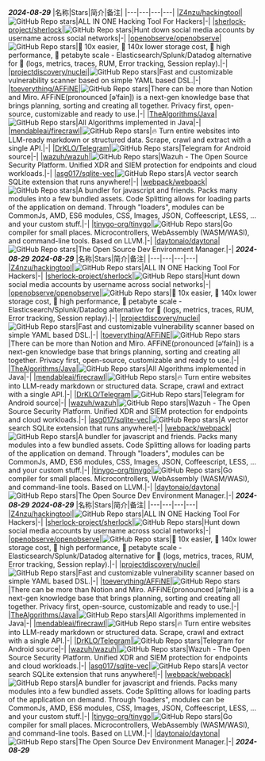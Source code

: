 *********2024-08-29*********
|名称|Stars|简介|备注|
|---|---|---|---|
|[Z4nzu/hackingtool](https://github.com/Z4nzu/hackingtool)|![GitHub Repo stars](https://badgen.net/github/stars/Z4nzu/hackingtool)|ALL IN ONE Hacking Tool For Hackers|-|
|[sherlock-project/sherlock](https://github.com/sherlock-project/sherlock)|![GitHub Repo stars](https://badgen.net/github/stars/sherlock-project/sherlock)|Hunt down social media accounts by username across social networks|-|
|[openobserve/openobserve](https://github.com/openobserve/openobserve)|![GitHub Repo stars](https://badgen.net/github/stars/openobserve/openobserve)|🚀 10x easier, 🚀 140x lower storage cost, 🚀 high performance, 🚀 petabyte scale - Elasticsearch/Splunk/Datadog alternative for 🚀 (logs, metrics, traces, RUM, Error tracking, Session replay).|-|
|[projectdiscovery/nuclei](https://github.com/projectdiscovery/nuclei)|![GitHub Repo stars](https://badgen.net/github/stars/projectdiscovery/nuclei)|Fast and customizable vulnerability scanner based on simple YAML based DSL.|-|
|[toeverything/AFFiNE](https://github.com/toeverything/AFFiNE)|![GitHub Repo stars](https://badgen.net/github/stars/toeverything/AFFiNE)|There can be more than Notion and Miro. AFFiNE(pronounced [ə‘fain]) is a next-gen knowledge base that brings planning, sorting and creating all together. Privacy first, open-source, customizable and ready to use.|-|
|[TheAlgorithms/Java](https://github.com/TheAlgorithms/Java)|![GitHub Repo stars](https://badgen.net/github/stars/TheAlgorithms/Java)|All Algorithms implemented in Java|-|
|[mendableai/firecrawl](https://github.com/mendableai/firecrawl)|![GitHub Repo stars](https://badgen.net/github/stars/mendableai/firecrawl)|🔥 Turn entire websites into LLM-ready markdown or structured data. Scrape, crawl and extract with a single API.|-|
|[DrKLO/Telegram](https://github.com/DrKLO/Telegram)|![GitHub Repo stars](https://badgen.net/github/stars/DrKLO/Telegram)|Telegram for Android source|-|
|[wazuh/wazuh](https://github.com/wazuh/wazuh)|![GitHub Repo stars](https://badgen.net/github/stars/wazuh/wazuh)|Wazuh - The Open Source Security Platform. Unified XDR and SIEM protection for endpoints and cloud workloads.|-|
|[asg017/sqlite-vec](https://github.com/asg017/sqlite-vec)|![GitHub Repo stars](https://badgen.net/github/stars/asg017/sqlite-vec)|A vector search SQLite extension that runs anywhere!|-|
|[webpack/webpack](https://github.com/webpack/webpack)|![GitHub Repo stars](https://badgen.net/github/stars/webpack/webpack)|A bundler for javascript and friends. Packs many modules into a few bundled assets. Code Splitting allows for loading parts of the application on demand. Through "loaders", modules can be CommonJs, AMD, ES6 modules, CSS, Images, JSON, Coffeescript, LESS, ... and your custom stuff.|-|
|[tinygo-org/tinygo](https://github.com/tinygo-org/tinygo)|![GitHub Repo stars](https://badgen.net/github/stars/tinygo-org/tinygo)|Go compiler for small places. Microcontrollers, WebAssembly (WASM/WASI), and command-line tools. Based on LLVM.|-|
|[daytonaio/daytona](https://github.com/daytonaio/daytona)|![GitHub Repo stars](https://badgen.net/github/stars/daytonaio/daytona)|The Open Source Dev Environment Manager.|-|
*********2024-08-29*********
*********2024-08-29*********
|名称|Stars|简介|备注|
|---|---|---|---|
|[Z4nzu/hackingtool](https://github.com/Z4nzu/hackingtool)|![GitHub Repo stars](https://badgen.net/github/stars/Z4nzu/hackingtool)|ALL IN ONE Hacking Tool For Hackers|-|
|[sherlock-project/sherlock](https://github.com/sherlock-project/sherlock)|![GitHub Repo stars](https://badgen.net/github/stars/sherlock-project/sherlock)|Hunt down social media accounts by username across social networks|-|
|[openobserve/openobserve](https://github.com/openobserve/openobserve)|![GitHub Repo stars](https://badgen.net/github/stars/openobserve/openobserve)|🚀 10x easier, 🚀 140x lower storage cost, 🚀 high performance, 🚀 petabyte scale - Elasticsearch/Splunk/Datadog alternative for 🚀 (logs, metrics, traces, RUM, Error tracking, Session replay).|-|
|[projectdiscovery/nuclei](https://github.com/projectdiscovery/nuclei)|![GitHub Repo stars](https://badgen.net/github/stars/projectdiscovery/nuclei)|Fast and customizable vulnerability scanner based on simple YAML based DSL.|-|
|[toeverything/AFFiNE](https://github.com/toeverything/AFFiNE)|![GitHub Repo stars](https://badgen.net/github/stars/toeverything/AFFiNE)|There can be more than Notion and Miro. AFFiNE(pronounced [ə‘fain]) is a next-gen knowledge base that brings planning, sorting and creating all together. Privacy first, open-source, customizable and ready to use.|-|
|[TheAlgorithms/Java](https://github.com/TheAlgorithms/Java)|![GitHub Repo stars](https://badgen.net/github/stars/TheAlgorithms/Java)|All Algorithms implemented in Java|-|
|[mendableai/firecrawl](https://github.com/mendableai/firecrawl)|![GitHub Repo stars](https://badgen.net/github/stars/mendableai/firecrawl)|🔥 Turn entire websites into LLM-ready markdown or structured data. Scrape, crawl and extract with a single API.|-|
|[DrKLO/Telegram](https://github.com/DrKLO/Telegram)|![GitHub Repo stars](https://badgen.net/github/stars/DrKLO/Telegram)|Telegram for Android source|-|
|[wazuh/wazuh](https://github.com/wazuh/wazuh)|![GitHub Repo stars](https://badgen.net/github/stars/wazuh/wazuh)|Wazuh - The Open Source Security Platform. Unified XDR and SIEM protection for endpoints and cloud workloads.|-|
|[asg017/sqlite-vec](https://github.com/asg017/sqlite-vec)|![GitHub Repo stars](https://badgen.net/github/stars/asg017/sqlite-vec)|A vector search SQLite extension that runs anywhere!|-|
|[webpack/webpack](https://github.com/webpack/webpack)|![GitHub Repo stars](https://badgen.net/github/stars/webpack/webpack)|A bundler for javascript and friends. Packs many modules into a few bundled assets. Code Splitting allows for loading parts of the application on demand. Through "loaders", modules can be CommonJs, AMD, ES6 modules, CSS, Images, JSON, Coffeescript, LESS, ... and your custom stuff.|-|
|[tinygo-org/tinygo](https://github.com/tinygo-org/tinygo)|![GitHub Repo stars](https://badgen.net/github/stars/tinygo-org/tinygo)|Go compiler for small places. Microcontrollers, WebAssembly (WASM/WASI), and command-line tools. Based on LLVM.|-|
|[daytonaio/daytona](https://github.com/daytonaio/daytona)|![GitHub Repo stars](https://badgen.net/github/stars/daytonaio/daytona)|The Open Source Dev Environment Manager.|-|
*********2024-08-29*********
*********2024-08-29*********
|名称|Stars|简介|备注|
|---|---|---|---|
|[Z4nzu/hackingtool](https://github.com/Z4nzu/hackingtool)|![GitHub Repo stars](https://badgen.net/github/stars/Z4nzu/hackingtool)|ALL IN ONE Hacking Tool For Hackers|-|
|[sherlock-project/sherlock](https://github.com/sherlock-project/sherlock)|![GitHub Repo stars](https://badgen.net/github/stars/sherlock-project/sherlock)|Hunt down social media accounts by username across social networks|-|
|[openobserve/openobserve](https://github.com/openobserve/openobserve)|![GitHub Repo stars](https://badgen.net/github/stars/openobserve/openobserve)|🚀 10x easier, 🚀 140x lower storage cost, 🚀 high performance, 🚀 petabyte scale - Elasticsearch/Splunk/Datadog alternative for 🚀 (logs, metrics, traces, RUM, Error tracking, Session replay).|-|
|[projectdiscovery/nuclei](https://github.com/projectdiscovery/nuclei)|![GitHub Repo stars](https://badgen.net/github/stars/projectdiscovery/nuclei)|Fast and customizable vulnerability scanner based on simple YAML based DSL.|-|
|[toeverything/AFFiNE](https://github.com/toeverything/AFFiNE)|![GitHub Repo stars](https://badgen.net/github/stars/toeverything/AFFiNE)|There can be more than Notion and Miro. AFFiNE(pronounced [ə‘fain]) is a next-gen knowledge base that brings planning, sorting and creating all together. Privacy first, open-source, customizable and ready to use.|-|
|[TheAlgorithms/Java](https://github.com/TheAlgorithms/Java)|![GitHub Repo stars](https://badgen.net/github/stars/TheAlgorithms/Java)|All Algorithms implemented in Java|-|
|[mendableai/firecrawl](https://github.com/mendableai/firecrawl)|![GitHub Repo stars](https://badgen.net/github/stars/mendableai/firecrawl)|🔥 Turn entire websites into LLM-ready markdown or structured data. Scrape, crawl and extract with a single API.|-|
|[DrKLO/Telegram](https://github.com/DrKLO/Telegram)|![GitHub Repo stars](https://badgen.net/github/stars/DrKLO/Telegram)|Telegram for Android source|-|
|[wazuh/wazuh](https://github.com/wazuh/wazuh)|![GitHub Repo stars](https://badgen.net/github/stars/wazuh/wazuh)|Wazuh - The Open Source Security Platform. Unified XDR and SIEM protection for endpoints and cloud workloads.|-|
|[asg017/sqlite-vec](https://github.com/asg017/sqlite-vec)|![GitHub Repo stars](https://badgen.net/github/stars/asg017/sqlite-vec)|A vector search SQLite extension that runs anywhere!|-|
|[webpack/webpack](https://github.com/webpack/webpack)|![GitHub Repo stars](https://badgen.net/github/stars/webpack/webpack)|A bundler for javascript and friends. Packs many modules into a few bundled assets. Code Splitting allows for loading parts of the application on demand. Through "loaders", modules can be CommonJs, AMD, ES6 modules, CSS, Images, JSON, Coffeescript, LESS, ... and your custom stuff.|-|
|[tinygo-org/tinygo](https://github.com/tinygo-org/tinygo)|![GitHub Repo stars](https://badgen.net/github/stars/tinygo-org/tinygo)|Go compiler for small places. Microcontrollers, WebAssembly (WASM/WASI), and command-line tools. Based on LLVM.|-|
|[daytonaio/daytona](https://github.com/daytonaio/daytona)|![GitHub Repo stars](https://badgen.net/github/stars/daytonaio/daytona)|The Open Source Dev Environment Manager.|-|
*********2024-08-29*********

